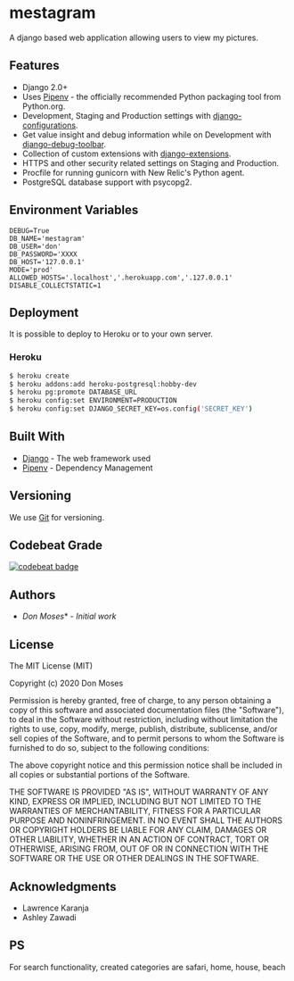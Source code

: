 # mestagram
A django based web application allowing users to view my pictures.

## Features

- Django 2.0+
- Uses [Pipenv](https://github.com/kennethreitz/pipenv) - the officially recommended Python packaging tool from Python.org.
- Development, Staging and Production settings with [django-configurations](https://django-configurations.readthedocs.org).
- Get value insight and debug information while on Development with [django-debug-toolbar](https://django-debug-toolbar.readthedocs.org).
- Collection of custom extensions with [django-extensions](http://django-extensions.readthedocs.org).
- HTTPS and other security related settings on Staging and Production.
- Procfile for running gunicorn with New Relic's Python agent.
- PostgreSQL database support with psycopg2.

## Environment Variables
```SECRET_KEY=XXX
DEBUG=True
DB_NAME='mestagram'
DB_USER='don'
DB_PASSWORD='XXXX
DB_HOST='127.0.0.1'
MODE='prod'
ALLOWED_HOSTS='.localhost','.herokuapp.com','.127.0.0.1'
DISABLE_COLLECTSTATIC=1
```

## Deployment

It is possible to deploy to Heroku or to your own server.

### Heroku

```bash
$ heroku create
$ heroku addons:add heroku-postgresql:hobby-dev
$ heroku pg:promote DATABASE_URL
$ heroku config:set ENVIRONMENT=PRODUCTION
$ heroku config:set DJANGO_SECRET_KEY=os.config('SECRET_KEY')
```

## Built With

* [Django](https://docs.djangoproject.com/en/3.0/) - The web framework used
* [Pipenv](https://github.com/pypa/pipenv) - Dependency Management

## Versioning

We use [Git](https://git-scm.com/) for versioning. 

## Codebeat Grade

[![codebeat badge](https://codebeat.co/badges/f8107475-d62a-4d5c-b2cb-9c601ce9c48a)](https://codebeat.co/projects/github-com-d0nmoses-mestagram-master)

## Authors

* *Don Moses** - *Initial work* 

## License

The MIT License (MIT)

Copyright (c) 2020 Don Moses

Permission is hereby granted, free of charge, to any person obtaining a copy of this software and associated documentation files (the "Software"), to deal in the Software without restriction, including without limitation the rights to use, copy, modify, merge, publish, distribute, sublicense, and/or sell copies of the Software, and to permit persons to whom the Software is furnished to do so, subject to the following conditions:

The above copyright notice and this permission notice shall be included in all copies or substantial portions of the Software.

THE SOFTWARE IS PROVIDED "AS IS", WITHOUT WARRANTY OF ANY KIND, EXPRESS OR IMPLIED, INCLUDING BUT NOT LIMITED TO THE WARRANTIES OF MERCHANTABILITY, FITNESS FOR A PARTICULAR PURPOSE AND NONINFRINGEMENT. IN NO EVENT SHALL THE AUTHORS OR COPYRIGHT HOLDERS BE LIABLE FOR ANY CLAIM, DAMAGES OR OTHER LIABILITY, WHETHER IN AN ACTION OF CONTRACT, TORT OR OTHERWISE, ARISING FROM, OUT OF OR IN CONNECTION WITH THE SOFTWARE OR THE USE OR OTHER DEALINGS IN THE SOFTWARE.

## Acknowledgments

* Lawrence Karanja
* Ashley Zawadi

## PS

For search functionality, created categories are safari, home, house, beach
